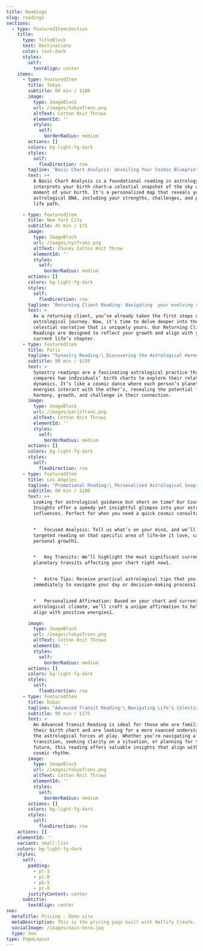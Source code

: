 ```yaml
---
title: Readings
slug: readings
sections:
  - type: FeaturedItemsSection
    title:
      type: TitleBlock
      text: Destinations
      color: text-dark
      styles:
        self:
          textAlign: center
    items:
      - type: FeaturedItem
        title: Tokyo
        subtitle: 60 min / $100
        image:
          type: ImageBlock
          url: /images/tokyoTrans.png
          altText: Cotton Knit Throws
          elementId: ''
          styles:
            self:
              borderRadius: medium
        actions: []
        colors: bg-light-fg-dark
        styles:
          self:
            flexDirection: row
        tagline: 'Basic Chart Analysis: Unveiling Your Cosmic Blueprint'
        text: >+
          A Basic Chart Analysis is a foundational reading in astrology that
          interprets your birth chart—a celestial snapshot of the sky at the
          moment of your birth. It's a personalized map that reveals your unique
          astrological DNA, including your strengths, challenges, and potential
          life path.

      - type: FeaturedItem
        title: New York City
        subtitle: 45 min / $75
        image:
          type: ImageBlock
          url: /images/nycTrans.png
          altText: Chunky Cotton Knit Throw
          elementId: ''
          styles:
            self:
              borderRadius: medium
        actions: []
        colors: bg-light-fg-dark
        styles:
          self:
            flexDirection: row
        tagline: 'Returning Client Reading: Navigating  your evolving stars'
        text: >
          As a returning client, you’ve already taken the first steps on your
          astrological journey. Now, it’s time to delve deeper into the
          celestial narrative that is uniquely yours. Our Returning Client
          Readings are designed to reflect your growth and align with your
          current life’s chapter.
      - type: FeaturedItem
        title: Paris
        tagline: "Synastry Reading:\_Discovering the Astrological Harmony Between Souls"
        subtitle: 90 min / $150
        text: >
          Synastry readings are a fascinating astrological practice that
          compares two individuals’ birth charts to explore their relational
          dynamics. It’s like a cosmic dance where each person’s planetary
          energies interact with the other’s, revealing the potential for
          harmony, growth, and challenge in their connection.
        image:
          type: ImageBlock
          url: /images/parisTrans.png
          altText: Cotton Knit Throws
          elementId: ''
          styles:
            self:
              borderRadius: medium
        actions: []
        colors: bg-light-fg-dark
        styles:
          self:
            flexDirection: row
      - type: FeaturedItem
        title: Los Angeles
        tagline: "Promotional Reading:\_Personalized Astrological Snapshot"
        subtitle: 60 min / $100
        text: >+
          Looking for astrological guidance but short on time? Our Cosmic Quick
          Insights offer a speedy yet insightful glimpse into your astrological
          influences. Perfect for when you need a quick cosmic consultation!


          *   Focused Analysis: Tell us what’s on your mind, and we’ll provide a
          targeted reading on that specific area of life—be it love, career, or
          personal growth1.


          *   Key Transits: We’ll highlight the most significant current
          planetary transits affecting your chart right now1.


          *   Astro Tips: Receive practical astrological tips that you can apply
          immediately to navigate your day or decision-making process1.


          *   Personalized Affirmation: Based on your chart and current
          astrological climate, we’ll craft a unique affirmation to help you
          align with positive energies1.

        image:
          type: ImageBlock
          url: /images/tokyoTrans.png
          altText: Cotton Knit Throws
          elementId: ''
          styles:
            self:
              borderRadius: medium
        actions: []
        colors: bg-light-fg-dark
        styles:
          self:
            flexDirection: row
      - type: FeaturedItem
        title: Dubai
        tagline: "Advanced Transit Reading:\_Navigating Life’s Celestial Currents"
        subtitle: 90 min / $175
        text: >
          An Advanced Transit Reading is ideal for those who are familiar with
          their birth chart and are looking for a more nuanced understanding of
          the astrological forces at play. Whether you’re navigating a
          transition, seeking clarity on a situation, or planning for the
          future, this reading offers valuable insights that align with the
          cosmic rhythm.
        image:
          type: ImageBlock
          url: /images/tokyoTrans.png
          altText: Cotton Knit Throws
          elementId: ''
          styles:
            self:
              borderRadius: medium
        actions: []
        colors: bg-light-fg-dark
        styles:
          self:
            flexDirection: row
    actions: []
    elementId: ''
    variant: small-list
    colors: bg-light-fg-dark
    styles:
      self:
        padding:
          - pt-5
          - pl-0
          - pb-5
          - pr-0
        justifyContent: center
      subtitle:
        textAlign: center
seo:
  metaTitle: Pricing - Demo site
  metaDescription: This is the pricing page built with Netlify Create.
  socialImage: /images/main-hero.jpg
  type: Seo
type: PageLayout
---
```

